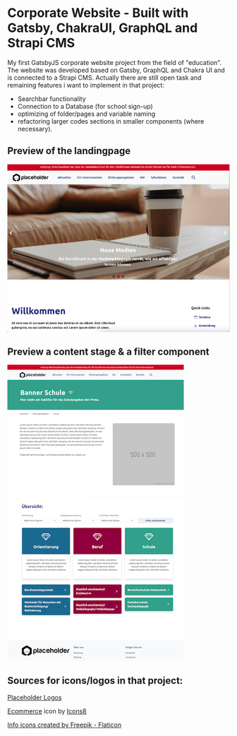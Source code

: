 # Corporate Website - Built with Gatsby, ChakraUI, GraphQL and Strapi CMS

My first GatsbyJS corporate website project from the field of "education". The website was developed based on Gatsby, GraphQL and Chakra UI and is connected to a Strapi CMS. Actually there are still open task and remaining features i want to implement in that project:
- Searchbar functionality
- Connection to a Database (for school sign-up)
- optimizing of folder/pages and variable naming
- refactoring larger codes sections in smaller components (where necessary).

## Preview of the landingpage

![preview of the landingpage](src/images/preview_home.png)

## Preview a content stage & a filter component
![preview of a content stage](src/images/preview_stage.png)
![preview of a filter component](src/images/preview_filter.png)

## Sources for icons/logos in that project:

[Placeholder Logos](https://placeholder.com/)

<a target="_blank" href="https://icons8.com/icon/YFn1QHQKdou6/ecommerce">Ecommerce</a> icon by <a target="_blank" href="https://icons8.com">Icons8</a>

<a href="https://www.flaticon.com/free-icons/info" title="info icons">Info icons created by Freepik - Flaticon</a>
